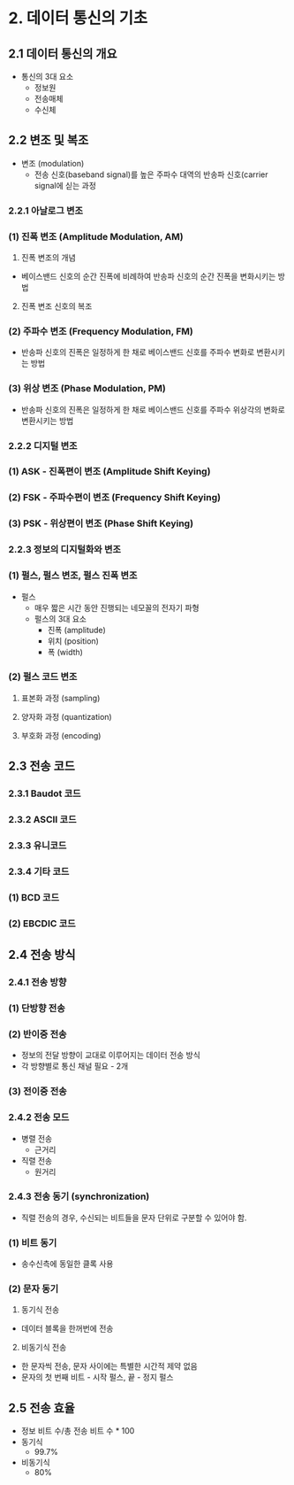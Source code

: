 # 2. 데이터 통신의 기초

## 2.1 데이터 통신의 개요
* 통신의 3대 요소
  * 정보원
  * 전송매체
  * 수신체

## 2.2 변조 및 복조
* 변조 (modulation)
  * 전송 신호(baseband signal)를 높은 주파수 대역의 반송파 신호(carrier signal에 싣는 과정

### 2.2.1 아날로그 변조

### (1) 진폭 변조 (Amplitude Modulation, AM)

1) 진폭 변조의 개념
* 베이스밴드 신호의 순간 진폭에 비례하여 반송파 신호의 순간 진폭을 변화시키는 방법

2) 진폭 변조 신호의 복조

### (2) 주파수 변조 (Frequency Modulation, FM)
* 반송파 신호의 진폭은 일정하게 한 채로 베이스밴드 신호를 주파수 변화로 변환시키는 방법

### (3) 위상 변조 (Phase Modulation, PM)
* 반송파 신호의 진폭은 일정하게 한 채로 베이스밴드 신호를 주파수 위상각의 변화로 변환시키는 방법

### 2.2.2 디지털 변조

### (1) ASK - 진폭편이 변조 (Amplitude Shift Keying)

### (2) FSK - 주파수편이 변조 (Frequency Shift Keying)

### (3) PSK - 위상편이 변조 (Phase Shift Keying)

### 2.2.3 정보의 디지털화와 변조

### (1) 펄스, 펄스 변조, 펄스 진폭 변조
* 펄스
  * 매우 짧은 시간 동안 진행되는 네모꼴의 전자기 파형
  * 펄스의 3대 요소
    * 진폭 (amplitude)
    * 위치 (position)
    * 폭 (width)

### (2) 펄스 코드 변조

1) 표본화 과정 (sampling)

2) 양자화 과정 (quantization)

3) 부호화 과정 (encoding)

## 2.3 전송 코드

### 2.3.1 Baudot 코드

### 2.3.2 ASCII 코드

### 2.3.3 유니코드

### 2.3.4 기타 코드

### (1) BCD 코드

### (2) EBCDIC 코드 

## 2.4 전송 방식

### 2.4.1 전송 방향

### (1) 단방향 전송

### (2) 반이중 전송
* 정보의 전달 방향이 교대로 이루어지는 데이터 전송 방식
* 각 방향별로 통신 채널 필요 - 2개

### (3) 전이중 전송

### 2.4.2 전송 모드
* 병렬 전송
  * 근거리
* 직렬 전송
  * 원거리

### 2.4.3 전송 동기 (synchronization)
* 직렬 전송의 경우, 수신되는 비트들을 문자 단위로 구분할 수 있어야 함. 

### (1) 비트 동기
* 송수신측에 동일한 클록 사용

### (2) 문자 동기

1) 동기식 전송
* 데이터 블록을 한꺼번에 전송

2) 비동기식 전송
* 한 문자씩 전송, 문자 사이에는 특별한 시간적 제약 없음
* 문자의 첫 번째 비트 - 시작 펄스, 끝 - 정지 펄스

## 2.5 전송 효율
* 정보 비트 수/총 전송 비트 수 * 100
* 동기식
  * 99.7%
* 비동기식
  * 80%
